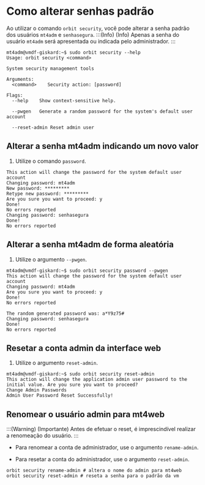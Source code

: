 # Como alterar senhas padrão

Ao utilizar o comando `orbit security`, você pode alterar a senha padrão dos usuários `mt4adm` e `senhasegura`. 
:::(Info) (Info)
Apenas a senha do usuário `mt4adm` será apresentada ou indicada pelo administrador.
:::
```
mt4adm@vmdf-giskard:~$ sudo orbit security --help
Usage: orbit security <command>

System security management tools

Arguments:
  <command>    Security action: [password]

Flags:
  --help    Show context-sensitive help.

  --pwgen   Generate a random password for the system's default user account
  
  --reset-admin Reset admin user
```
## Alterar a senha mt4adm indicando um novo valor

1. Utilize o comando `password`.

```mt4adm@vmdf-giskard:~$ sudo orbit security password
This action will change the password for the system default user account
Changing password: mt4adm
New password: *********
Retype new password: *********
Are you sure you want to proceed: y
Done!
No errors reported
Changing password: senhasegura
Done!
No errors reported
```
## Alterar a senha mt4adm de forma aleatória

1. Utilize o argumento ``--pwgen``.
```
mt4adm@vmdf-giskard:~$ sudo orbit security password --pwgen
This action will change the password for the system default user account
Changing password: mt4adm
Are you sure you want to proceed: y
Done!
No errors reported

The random generated password was: a*Y9z75#
Changing password: senhasegura
Done!
No errors reported
```
## Resetar a conta admin da interface web

1. Utilize o argumento ``reset-admin``.
```
mt4adm@vmdf-giskard:~$ sudo orbit security reset-admin
This action will change the application admin user password to the initial value. Are you sure you want to proceed?
Change Admin Passwords
Admin User Password Reset Successfully!
```
## Renomear o usuário admin para mt4web
:::(Warning) (Importante)
Antes de efetuar o reset, é imprescindível realizar a renomeação do usuário.
:::

* Para renomear a conta de administrador, use o argumento ``rename-admin``.

* Para resetar a conta do administrador, use o argumento ``reset-admin``.
```
orbit security rename-admin # altera o nome do admin para mt4web
orbit security reset-admin # reseta a senha para o padrão da vm
```



